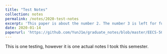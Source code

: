 ```yaml
---
title: "Test Notes"
collection: notes
permalink: /notes/2020-test-notes
excerpt: 'This paper is about the number 2. The number 3 is left for future work.'
date: 2020-01-14
paperurl: 'https://github.com/YunJ1e/graduate_notes/blob/master/EECS-501/Lecture_01.pdf'
---
```


This is one testing, however it is one actual notes I took this semester.
